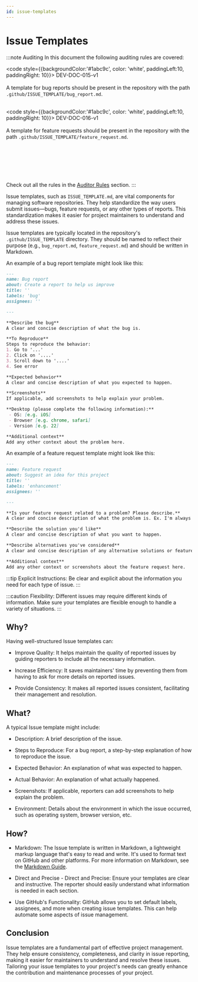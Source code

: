 ```yaml
---
id: issue-templates
---
```


# Issue Templates

:::note Auditing
In this document the following auditing rules are covered:

<code style={{backgroundColor:'#1abc9c', color: 'white', paddingLeft:10, paddingRight: 10}}>
DEV-DOC-015-v1
</code>
<br></br>
A template for bug reports should be present in the repository with the path <code>.github/ISSUE_TEMPLATE/bug_report.md</code>.
<br></br>

<code style={{backgroundColor:'#1abc9c', color: 'white', paddingLeft:10, paddingRight: 10}}>
DEV-DOC-016-v1
</code>
<br></br>
A template for feature requests should be present in the repository with the path <code>.github/ISSUE_TEMPLATE/feature_request.md</code>.
<br></br>

<br></br>
<br></br>

Check out all the rules in the <a href="/auditing/rules">Auditor Rules</a> section.
:::


Issue templates, such as `ISSUE_TEMPLATE.md`, are vital components for managing software repositories. They help standardize the way users submit issues—bugs, feature requests, or any other types of reports. This standardization makes it easier for project maintainers to understand and address these issues.

Issue templates are typically located in the repository's `.github/ISSUE_TEMPLATE` directory. They should be named to reflect their purpose (e.g., `bug_report.md`, `feature_request.md`) and should be written in Markdown.

An example of a bug report template might look like this:

```markdown title="/.github/ISSUE_TEMPLATE/bug_report.md"
---
name: Bug report
about: Create a report to help us improve
title: ''
labels: 'bug'
assignees: ''

---

**Describe the bug**
A clear and concise description of what the bug is.

**To Reproduce**
Steps to reproduce the behavior:
1. Go to '...'
2. Click on '....'
3. Scroll down to '....'
4. See error

**Expected behavior**
A clear and concise description of what you expected to happen.

**Screenshots**
If applicable, add screenshots to help explain your problem.

**Desktop (please complete the following information):**
 - OS: [e.g. iOS]
 - Browser [e.g. chrome, safari]
 - Version [e.g. 22]

**Additional context**
Add any other context about the problem here.
```

An example of a feature request template might look like this:

```markdown title="/.github/ISSUE_TEMPLATE/feature_request.md"
---
name: Feature request
about: Suggest an idea for this project
title: ''
labels: 'enhancement'
assignees: ''

---

**Is your feature request related to a problem? Please describe.**
A clear and concise description of what the problem is. Ex. I'm always frustrated when [...]

**Describe the solution you'd like**
A clear and concise description of what you want to happen.

**Describe alternatives you've considered**
A clear and concise description of any alternative solutions or features you've considered.

**Additional context**
Add any other context or screenshots about the feature request here.
```

:::tip
Explicit Instructions: Be clear and explicit about the information you need for each type of issue.
:::

:::caution
Flexibility: Different issues may require different kinds of information. Make sure your templates are flexible enough to handle a variety of situations.
:::

## Why?

Having well-structured Issue templates can:

- Improve Quality: It helps maintain the quality of reported issues by guiding reporters to include all the necessary information.

- Increase Efficiency: It saves maintainers' time by preventing them from having to ask for more details on reported issues.

- Provide Consistency: It makes all reported issues consistent, facilitating their management and resolution.

## What?

A typical Issue template might include:

- Description: A brief description of the issue.

- Steps to Reproduce: For a bug report, a step-by-step explanation of how to reproduce the issue.

- Expected Behavior: An explanation of what was expected to happen.

- Actual Behavior: An explanation of what actually happened.

- Screenshots: If applicable, reporters can add screenshots to help explain the problem.

- Environment: Details about the environment in which the issue occurred, such as operating system, browser version, etc.

## How?

- Markdown: The Issue template is written in Markdown, a lightweight markup language that's easy to read and write. It's used to format text on GitHub and other platforms. For more information on Markdown, see the [Markdown Guide](https://www.markdownguide.org/).

- Direct and Precise - Direct and Precise: Ensure your templates are clear and instructive. The reporter should easily understand what information is needed in each section.

- Use GitHub's Functionality: GitHub allows you to set default labels, assignees, and more when creating issue templates. This can help automate some aspects of issue management.

## Conclusion

Issue templates are a fundamental part of effective project management. They help ensure consistency, completeness, and clarity in issue reporting, making it easier for maintainers to understand and resolve these issues. Tailoring your issue templates to your project's needs can greatly enhance the contribution and maintenance processes of your project.
